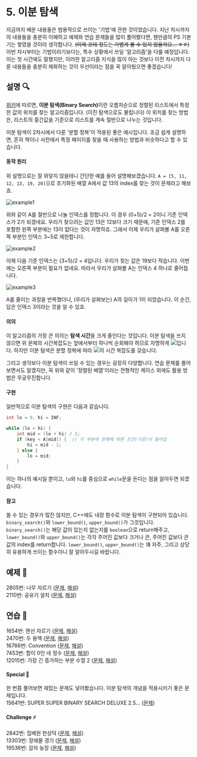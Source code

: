 # 5. 이분 탐색
지금까지 배운 내용들은 범용적으로 쓰이는 '기법'에 관한 것이었습니다. 지난 차시까지의 내용들을 충분히 이해하고 예제와 연습 문제들을 많이 풀어봤다면, 웬만큼의 PS 기본기는 쌓였을 것이라 생각합니다. ~~(이제 코테 정도는 가볍게 볼 수 있지 않을까요... ㅎㅎ)~~ 이번 차시부터는 기법이라기보다는, 특수 상황에서 쓰일 '알고리즘'을 다룰 예정입니다. 이는 첫 시간에도 말했지만, 이러한 알고리즘 지식을 많이 아는 것보다 이전 차시까지 다룬 내용들을 충분히 체화하는 것이 우선이라는 점을 꼭 알아뒀으면 좋겠습니다!

## 설명 🔍
[위키](https://ko.wikipedia.org/wiki/%EC%9D%B4%EC%A7%84_%EA%B2%80%EC%83%89_%EC%95%8C%EA%B3%A0%EB%A6%AC%EC%A6%98)에 따르면, <b>이분 탐색(Binary Search)</b>이란 오름차순으로 정렬된 리스트에서 특정한 값의 위치를 찾는 알고리즘입니다. (이진 탐색으로도 불립니다) 이 위치를 찾는 방법은, 리스트의 중간값을 기준으로 리스트를 계속 절반으로 나누는 것입니다.  

이분 탐색이 2차시에서 다룬 '분할 정복'이 적용된 좋은 예시입니다. 조금 쉽게 설명하면, 흔히 책이나 사전에서 특정 페이지를 찾을 때 사용하는 방법과 비슷하다고 할 수 있습니다.  

#### 동작 원리
위 설명으로는 잘 와닿지 않을테니 간단한 예를 들어 설명해보겠습니다. `A = [5, 11, 12, 13, 19, 20]`으로 초기화된 배열 A에서 값 13의 index를 찾는 것이 문제라고 해보죠.  

![example1](/image/5차시/ex1.jpg)

위와 같이 A를 절반으로 나눌 인덱스를 정합니다. 이 경우 (0+5)/2 = 2이니 기준 인덱스가 2가 되겠네요. 우리가 찾으려는 값인 13은 12보다 크기 때문에, 기준 인덱스 2를 포함한 왼쪽 부분에는 13이 없다는 것이 자명하죠. 그래서 이제 우리가 살펴볼 A를 오른쪽 부분인 인덱스 3~5로 제한합니다.  

![example2](/image/5차시/ex2.jpg)

이제 다음 기준 인덱스는 (3+5)/2 = 4입니다. 우리가 찾는 값은 19보다 작습니다. 이번에는 오른쪽 부분이 필요가 없네요. 따라서 우리가 살펴볼 A는 인덱스 4 하나로 줄어듭니다.

![example3](/image/5차시/ex3.jpg)

A를 줄이는 과정을 반복했더니, (우리가 살펴보는) A의 길이가 1이 되었습니다. 이 순간, 답은 인덱스 3이라는 것을 알 수 있죠.  

#### 의의
이 알고리즘의 가장 큰 의의는 <b>탐색 시간</b>을 크게 줄인다는 것입니다. 이분 탐색을 쓰지 않으면 위 문제의 시간복잡도는 앞에서부터 하나씩 순회해야 하므로 자명하게 <img src="https://latex.codecogs.com/svg.latex?O(n)"/>입니다. 하지만 이분 탐색은 분할 정복에 따라 <img src="https://latex.codecogs.com/svg.latex?O(lg(n))"/>의 시간 복잡도를 갖습니다.  

그리고 생각보다 이분 탐색이 쓰일 수 있는 경우는 굉장히 다양합니다. 연습 문제를 풀어보면서도 알겠지만, 꼭 위와 같이 '정렬된 배열'이라는 전형적인 케이스 외에도 활용 방법은 무궁무진합니다.  

#### 구현
일반적으로 이분 탐색의 구현은 다음과 같습니다.
```cpp
int lo = 0, hi = INF;

while (lo < hi) {
    int mid = (lo + hi) / 2;
    if (key < A[mid]) {  // 이 부분에 문제에 따른 조건(기준)이 들어감
        hi = mid - 1;
    } else {
        lo = mid;
    }
}
```
이는 하나의 예시일 뿐이고, `lo`와 `hi`를 중심으로 `while`문을 돈다는 점을 알아두면 되겠습니다.  

#### 참고
쓸 수 있는 경우가 많진 않지만, C++에도 내장 함수로 이분 탐색이 구현되어 있습니다. `binary_search()`와 `lower_bound()`, `upper_bound()`가 그것입니다. `binary_search()`는 해당 값이 있는지 없는지를 `boolean`으로 return해주고, `lower_bound()`와 `upper_bound()`는 각각 주어진 값보다 크거나 큰, 주어진 값보다 큰 값의 index를 return합니다. `lower_bound()`, `upper_bound()`는 꽤 자주, 그리고 상당히 유용하게 쓰이는 함수이니 잘 알아두시길 바랍니다.  

## 예제 🎲
2805번: 나무 자르기 ([문제](https://www.acmicpc.net/problem/2805), [해설](https://github.com/skku-npc/class-intermediate/blob/master/4.%20Dynamic%20Programming/2805.cpp))  
2110번: 공유기 설치 ([문제](https://www.acmicpc.net/problem/2110), [해설](https://github.com/skku-npc/class-intermediate/blob/master/4.%20Dynamic%20Programming/2110.cpp))  

## 연습 🏓
1654번: 랜선 자르기 ([문제](https://www.acmicpc.net/problem/1654), [해설](https://github.com/skku-npc/class-intermediate/blob/master/4.%20Dynamic%20Programming/1654.cpp))  
2470번: 두 용액 ([문제](https://www.acmicpc.net/problem/2470), [해설](https://github.com/skku-npc/class-intermediate/blob/master/4.%20Dynamic%20Programming/2470.cpp))  
16766번: Convention ([문제](https://www.acmicpc.net/problem/16766), [해설](https://github.com/skku-npc/class-intermediate/blob/master/4.%20Dynamic%20Programming/16766.cpp))  
7453번: 합이 0인 네 정수 ([문제](https://www.acmicpc.net/problem/7453), [해설](https://github.com/skku-npc/class-intermediate/blob/master/4.%20Dynamic%20Programming/7453.cpp))  
12015번: 가장 긴 증가하는 부분 수열 2 ([문제](https://www.acmicpc.net/problem/12015), [해설](https://github.com/skku-npc/class-intermediate/blob/master/4.%20Dynamic%20Programming/12015.cpp))  

#### Special 🎁
한 번쯤 풀어보면 재밌는 문제도 넣어봤습니다. 이분 탐색의 개념을 적용시키기 좋은 문제입니다.  
15641번: SUPER SUPER BINARY SEARCH DELUXE 2.5... ([문제](https://www.acmicpc.net/problem/15641))  

#### Challenge ⚡
2842번: 집배원 한상덕 ([문제](https://www.acmicpc.net/problem/2842), [해설](https://github.com/skku-npc/class-intermediate/blob/master/4.%20Dynamic%20Programming/2842.cpp))  
13303번: 장애물 경기 ([문제](https://www.acmicpc.net/problem/13303), [해설](https://github.com/skku-npc/class-intermediate/blob/master/4.%20Dynamic%20Programming/13303.cpp))  
19536번: 감자 농장 ([문제](https://www.acmicpc.net/problem/19536), [해설](https://github.com/skku-npc/class-intermediate/blob/master/4.%20Dynamic%20Programming/19536.cpp))  
